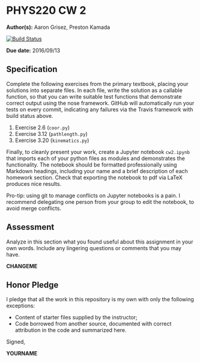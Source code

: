 # PHYS220 CW 2

**Author(s):** Aaron Grisez, Preston Kamada

[![Build Status](https://travis-ci.org/chapman-phys220-2016f/cw-02-aareston.svg?branch=master)](https://travis-ci.org/chapman-phys220-2016f/cw-02-aareston)

**Due date:** 2016/09/13

## Specification

Complete the following exercises from the primary textbook, placing your solutions into separate files. In each file, write the solution as a callable function, so that you can write suitable test functions that demonstrate correct output using the nose framework. GitHub will automatically run your tests on every commit, indicating any failures via the Travis framework with build status above.

1. Exercise 2.6 (```coor.py```)
1. Exercise 3.12 (```pathlength.py```)
1. Exercise 3.20 (```kinematics.py```)

Finally, to cleanly present your work, create a Jupyter notebook ```cw2.ipynb``` that imports each of your python files as modules and demonstrates the functionality. The notebook should be formatted professionally using Markdown headings, including your name and a brief description of each homework section. Check that exporting the notebook to pdf via LaTeX produces nice results.

Pro-tip: using git to manage conflicts on Jupyter notebooks is a pain. I recommend delegating one person from your group to edit the notebook, to avoid merge conflicts.

## Assessment

Analyze in this section what you found useful about this assignment in your own words. Include any lingering questions or comments that you may have.

**CHANGEME**

## Honor Pledge

I pledge that all the work in this repository is my own with only the following exceptions:

* Content of starter files supplied by the instructor;
* Code borrowed from another source, documented with correct attribution in the code and summarized here.

Signed,

**YOURNAME**
